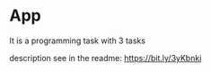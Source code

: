 # App

It is a programming task with 3 tasks 

description see in the readme: https://bit.ly/3yKbnki
